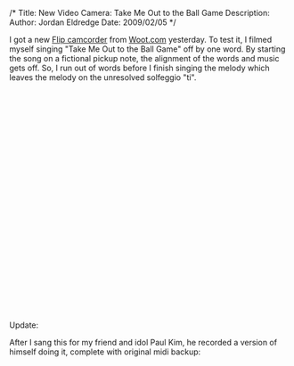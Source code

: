 /*
Title: New Video Camera: Take Me Out to the Ball Game
Description:
Author: Jordan Eldredge
Date: 2009/02/05
*/

I got a new <a href="http://www.theflip.com/products_flip_ultra.shtml">Flip camcorder</a> from <a href="http://www.woot.com/">Woot.com</a> yesterday. To test it, I filmed myself singing "Take Me Out to the Ball Game" off by one word. By starting the song on a fictional pickup note, the alignment of the words and music gets off. So, I run out of words before I finish singing the melody which leaves the melody on the unresolved solfeggio "ti". 

<object width="500" height="400"><param name="movie" value="http://www.youtube.com/v/RYjIj23-7D4&hl=en&fs=1"></param><param name="allowFullScreen" value="true"></param><param name="allowscriptaccess" value="always"></param><embed src="http://www.youtube.com/v/RYjIj23-7D4&hl=en&fs=1" type="application/x-shockwave-flash" allowscriptaccess="always" allowfullscreen="true" width="500" height="400"></embed></object>

Update:

After I sang this for my friend and idol Paul Kim, he  recorded a version of himself doing it, complete with original midi backup:
<object width="500" height="400"><param name="movie" value="http://www.youtube.com/v/67XsTDXlKLg&hl=en&fs=1"></param><param name="allowFullScreen" value="true"></param><param name="allowscriptaccess" value="always"></param><embed src="http://www.youtube.com/v/67XsTDXlKLg&hl=en&fs=1" type="application/x-shockwave-flash" allowscriptaccess="always" allowfullscreen="true" width="500" height="400"></embed></object>

